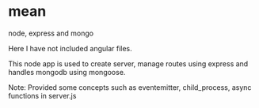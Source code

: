 # mean
node, express and mongo

Here I have not included angular files.

This node app is used to create server, manage routes using express and handles mongodb using mongoose.

Note: Provided some concepts such as eventemitter, child_process, async functions in server.js
